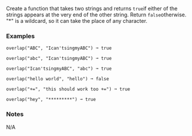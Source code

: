Create a function that takes two strings and returns `true`if either of the strings appears at the very end of the other string. Return `false`otherwise. "*" is a wildcard, so it can take the place of any character.


### Examples ###
    overlap("ABC", "Ican'tsingmyABC") ➞ true

    overlap("abc", "Ican'tsingmyABC") ➞ true

    overlap("Ican'tsingmyABC", "abc") ➞ true

    overlap("hello world", "hello") ➞ false

    overlap("+=", "this should work too +=") ➞ true

    overlap("hey", "*********") ➞ true


### Notes ###
N/A